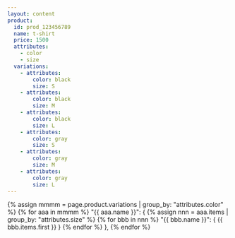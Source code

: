 ```yaml
---
layout: content
product:
  id: prod_123456789
  name: t-shirt
  price: 1500
  attributes:
    - color
    - size
  variations:
    - attributes:
        color: black
        size: S
    - attributes:
        color: black
        size: M
    - attributes:
        color: black
        size: L
    - attributes:
        color: gray
        size: S
    - attributes:
        color: gray
        size: M
    - attributes:
        color: gray
        size: L    
---
```


{% assign mmmm = page.product.variations | group_by: "attributes.color" %}
{% for aaa in mmmm %}
  "{{ aaa.name }}": 
    {
    {% assign nnn = aaa.items | group_by: "attributes.size"  %}
    {% for bbb in nnn %}
      "{{ bbb.name }}": 
        {
          {{ bbb.items.first }}
        }
    {% endfor %}
    },
{% endfor %}

